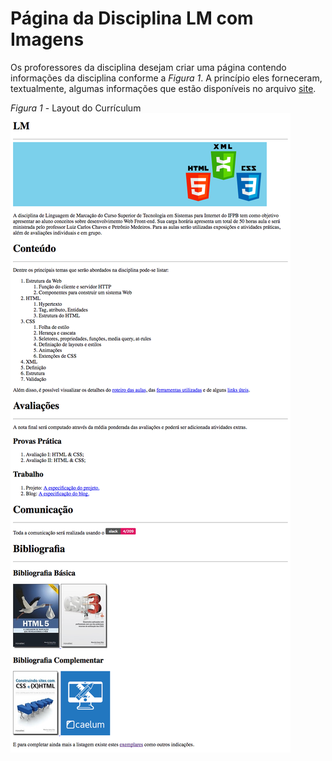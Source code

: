 # Página da Disciplina LM com Imagens

Os proforessores da disciplina desejam criar uma página contendo informações da disciplina conforme a *Figura 1*. A princípio eles forneceram, textualmente, algumas informações que estão disponíveis no arquivo [site](site.zip).

*Figura 1* - Layout do Currículum
![Layout Curriculum](screen.png)

